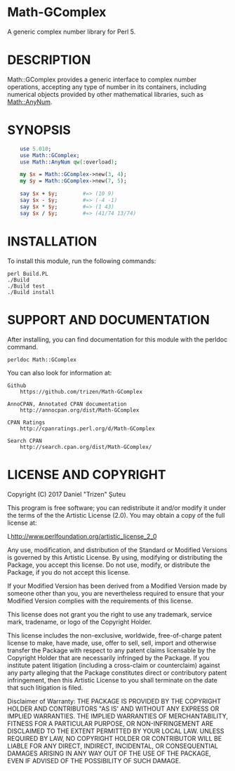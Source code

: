 # Math-GComplex

A generic complex number library for Perl 5.

# DESCRIPTION

Math::GComplex provides a generic interface to complex number operations, accepting any type of number in its containers, including numerical objects provided by other mathematical libraries, such as [Math::AnyNum](https://metacpan.org/release/Math-AnyNum).

# SYNOPSIS

```perl
    use 5.010;
    use Math::GComplex;
    use Math::AnyNum qw(:overload);

    my $x = Math::GComplex->new(3, 4);
    my $y = Math::GComplex->new(7, 5);

    say $x + $y;        #=> (10 9)
    say $x - $y;        #=> (-4 -1)
    say $x * $y;        #=> (1 43)
    say $x / $y;        #=> (41/74 13/74)
```

# INSTALLATION

To install this module, run the following commands:

    perl Build.PL
    ./Build
    ./Build test
    ./Build install

# SUPPORT AND DOCUMENTATION

After installing, you can find documentation for this module with the
perldoc command.

    perldoc Math::GComplex

You can also look for information at:

    Github
        https://github.com/trizen/Math-GComplex

    AnnoCPAN, Annotated CPAN documentation
        http://annocpan.org/dist/Math-GComplex

    CPAN Ratings
        http://cpanratings.perl.org/d/Math-GComplex

    Search CPAN
        http://search.cpan.org/dist/Math-GComplex/

# LICENSE AND COPYRIGHT

Copyright (C) 2017 Daniel "Trizen" Șuteu

This program is free software; you can redistribute it and/or modify it
under the terms of the the Artistic License (2.0). You may obtain a
copy of the full license at:

L<http://www.perlfoundation.org/artistic_license_2_0>

Any use, modification, and distribution of the Standard or Modified
Versions is governed by this Artistic License. By using, modifying or
distributing the Package, you accept this license. Do not use, modify,
or distribute the Package, if you do not accept this license.

If your Modified Version has been derived from a Modified Version made
by someone other than you, you are nevertheless required to ensure that
your Modified Version complies with the requirements of this license.

This license does not grant you the right to use any trademark, service
mark, tradename, or logo of the Copyright Holder.

This license includes the non-exclusive, worldwide, free-of-charge
patent license to make, have made, use, offer to sell, sell, import and
otherwise transfer the Package with respect to any patent claims
licensable by the Copyright Holder that are necessarily infringed by the
Package. If you institute patent litigation (including a cross-claim or
counterclaim) against any party alleging that the Package constitutes
direct or contributory patent infringement, then this Artistic License
to you shall terminate on the date that such litigation is filed.

Disclaimer of Warranty: THE PACKAGE IS PROVIDED BY THE COPYRIGHT HOLDER
AND CONTRIBUTORS "AS IS' AND WITHOUT ANY EXPRESS OR IMPLIED WARRANTIES.
THE IMPLIED WARRANTIES OF MERCHANTABILITY, FITNESS FOR A PARTICULAR
PURPOSE, OR NON-INFRINGEMENT ARE DISCLAIMED TO THE EXTENT PERMITTED BY
YOUR LOCAL LAW. UNLESS REQUIRED BY LAW, NO COPYRIGHT HOLDER OR
CONTRIBUTOR WILL BE LIABLE FOR ANY DIRECT, INDIRECT, INCIDENTAL, OR
CONSEQUENTIAL DAMAGES ARISING IN ANY WAY OUT OF THE USE OF THE PACKAGE,
EVEN IF ADVISED OF THE POSSIBILITY OF SUCH DAMAGE.
